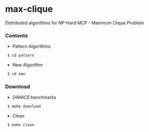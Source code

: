 # max-clique

Distributed algorithms for NP-Hard MCP - Maximum Clique Problem

### Contents

- Pattern Algorithms

```bash
 $ cd pattern
``` 

- New Algorithm

```bash
 $ cd new
``` 

### Download

- _DIMACS_ benchmarks

```bash
 $ make download
```

- Clean

```bash
 $ make clean
```

